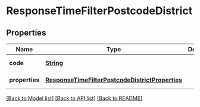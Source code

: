 # ResponseTimeFilterPostcodeDistrict
## Properties

Name | Type | Description | Notes
------------ | ------------- | ------------- | -------------
**code** | [**String**](String.md) |  | [default to null]
**properties** | [**ResponseTimeFilterPostcodeDistrictProperties**](ResponseTimeFilterPostcodeDistrictProperties.md) |  | [default to null]

[[Back to Model list]](../README.md#documentation-for-models) [[Back to API list]](../README.md#documentation-for-api-endpoints) [[Back to README]](../README.md)

